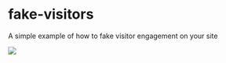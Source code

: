 # fake-visitors
A simple example of how to fake visitor engagement on your site

![](https://user-images.githubusercontent.com/1279725/107052622-2f55ad00-67ce-11eb-84a4-ffdad49f70c1.png)
